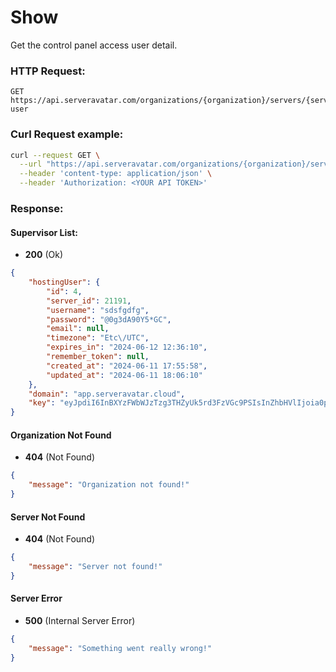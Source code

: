 # Show

Get the control panel access user detail.


### HTTP Request:

```
GET https://api.serveravatar.com/organizations/{organization}/servers/{server}/hosting-user
```

### Curl Request example:

```sh
curl --request GET \
  --url "https://api.serveravatar.com/organizations/{organization}/servers/{server}/hosting-user" \
  --header 'content-type: application/json' \
  --header 'Authorization: <YOUR API TOKEN>'
```

### Response:

#### Supervisor List:

- __200__ (Ok)

```json
{
    "hostingUser": {
        "id": 4,
        "server_id": 21191,
        "username": "sdsfgdfg",
        "password": "@0g3dA90Y5*GC",
        "email": null,
        "timezone": "Etc\/UTC",
        "expires_in": "2024-06-12 12:36:10",
        "remember_token": null,
        "created_at": "2024-06-11 17:55:58",
        "updated_at": "2024-06-11 18:06:10"
    },
    "domain": "app.serveravatar.cloud",
    "key": "eyJpdiI6InBXYzFWbWJzTzg3THZyUk5rd3FzVGc9PSIsInZhbHVlIjoia0pOY1VXY1N2bUZ1Tk1FZnJwMEE2UGdEQWU1ZitNWmJ3aTRrL05hbTVyQWxucDN6ZnEwLvgsdfgdfg05Vc3R3Qk9aaFRuOWtOd2paQVE0ZTl2WGdrVU9xcisxZVUwNVRsSEk4dmFqdEU2UUV2RUxva2svN2huaUdBSFNNZ01XbGJKVU53ZlEiLCJtYWMiOiJkMmVjYm"
}
```

#### Organization Not Found
- __404__ (Not Found)

```json
{
    "message": "Organization not found!"
}
```

#### Server Not Found
- __404__ (Not Found)

```json
{
    "message": "Server not found!"
}
```

#### Server Error
- __500__ (Internal Server Error)
```json
{
    "message": "Something went really wrong!"
}
```